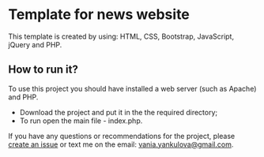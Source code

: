 # Template for news website

This template is created by using: HTML, CSS, Bootstrap, JavaScript, jQuery and PHP.


## How to run it?

To use this project you should have installed a web server (such as Apache) and PHP. 
 * Download the project and put it in the the required directory;
 * To run open the main file - index.php.


If you have any questions or recommendations for the project, please [create an issue](https://github.com/iafaso8/news-website-template/issues/new) or text me on the email: vania.yankulova@gmail.com.
